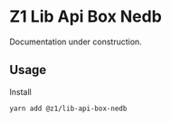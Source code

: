 # Z1 Lib Api Box Nedb

Documentation under construction.

## Usage

Install

```
yarn add @z1/lib-api-box-nedb
```
